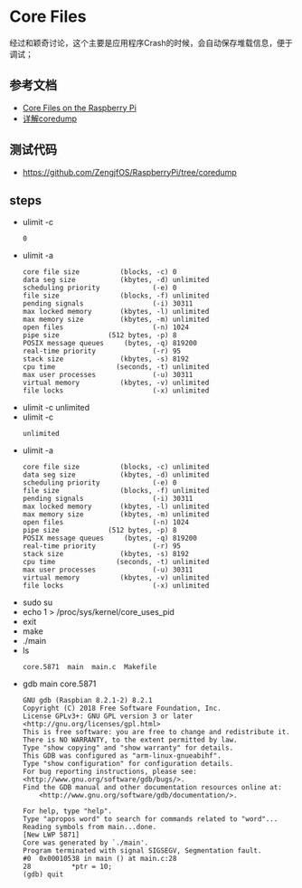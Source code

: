 # Core Files

经过和颖奇讨论，这个主要是应用程序Crash的时候，会自动保存堆载信息，便于调试；

## 参考文档

* [Core Files on the Raspberry Pi](https://docs.faircom.com/doc/knowledgebase/76189.htm)
* [详解coredump](https://blog.csdn.net/MOU_IT/article/details/88903668)

## 测试代码

* https://github.com/ZengjfOS/RaspberryPi/tree/coredump

## steps

* ulimit -c
  ```
  0
  ```
* ulimit -a
  ```
  core file size          (blocks, -c) 0
  data seg size           (kbytes, -d) unlimited
  scheduling priority             (-e) 0
  file size               (blocks, -f) unlimited
  pending signals                 (-i) 30311
  max locked memory       (kbytes, -l) unlimited
  max memory size         (kbytes, -m) unlimited
  open files                      (-n) 1024
  pipe size            (512 bytes, -p) 8
  POSIX message queues     (bytes, -q) 819200
  real-time priority              (-r) 95
  stack size              (kbytes, -s) 8192
  cpu time               (seconds, -t) unlimited
  max user processes              (-u) 30311
  virtual memory          (kbytes, -v) unlimited
  file locks                      (-x) unlimited
  ```
* ulimit -c unlimited
* ulimit -c
  ```
  unlimited
  ```
* ulimit -a
  ```
  core file size          (blocks, -c) unlimited
  data seg size           (kbytes, -d) unlimited
  scheduling priority             (-e) 0
  file size               (blocks, -f) unlimited
  pending signals                 (-i) 30311
  max locked memory       (kbytes, -l) unlimited
  max memory size         (kbytes, -m) unlimited
  open files                      (-n) 1024
  pipe size            (512 bytes, -p) 8
  POSIX message queues     (bytes, -q) 819200
  real-time priority              (-r) 95
  stack size              (kbytes, -s) 8192
  cpu time               (seconds, -t) unlimited
  max user processes              (-u) 30311
  virtual memory          (kbytes, -v) unlimited
  file locks                      (-x) unlimited
  ```
* sudo su
* echo 1 > /proc/sys/kernel/core_uses_pid
* exit
* make
* ./main
* ls
  ```
  core.5871  main  main.c  Makefile
  ```
* gdb main core.5871
  ```gdb
  GNU gdb (Raspbian 8.2.1-2) 8.2.1
  Copyright (C) 2018 Free Software Foundation, Inc.
  License GPLv3+: GNU GPL version 3 or later <http://gnu.org/licenses/gpl.html>
  This is free software: you are free to change and redistribute it.
  There is NO WARRANTY, to the extent permitted by law.
  Type "show copying" and "show warranty" for details.
  This GDB was configured as "arm-linux-gnueabihf".
  Type "show configuration" for configuration details.
  For bug reporting instructions, please see:
  <http://www.gnu.org/software/gdb/bugs/>.
  Find the GDB manual and other documentation resources online at:
      <http://www.gnu.org/software/gdb/documentation/>.
  
  For help, type "help".
  Type "apropos word" to search for commands related to "word"...
  Reading symbols from main...done.
  [New LWP 5871]
  Core was generated by `./main'.
  Program terminated with signal SIGSEGV, Segmentation fault.
  #0  0x00010538 in main () at main.c:28
  28          *ptr = 10;
  (gdb) quit
  ```